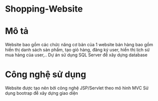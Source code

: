 # Shopping-Website
# Mô tả
Website bao gồm các chức năng cơ bản của 1 website bán hàng bao gồm hiển thị danh sách sản phẩm, tạo giỏ hàng, đăng ký user, hiển thị lịch sử mua hàng của user,..
Dự án sử dụng SQL Server để xây dựng database
# Công nghệ sử dụng
Website được tạo nên bởi công nghệ JSP/Servlet theo mô hình MVC
Sử dụng bootrap để xây dựng giao diện
